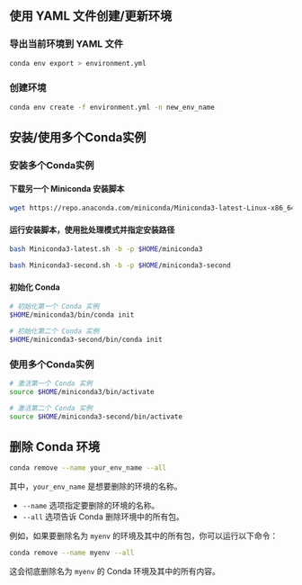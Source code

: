 ## 使用 YAML 文件创建/更新环境

### 导出当前环境到 YAML 文件
```bash
conda env export > environment.yml
```

### 创建环境
```bash
conda env create -f environment.yml -n new_env_name
```

## 安装/使用多个Conda实例

### 安装多个Conda实例

#### 下载另一个 Miniconda 安装脚本
```bash
wget https://repo.anaconda.com/miniconda/Miniconda3-latest-Linux-x86_64.sh -O Miniconda3-second.sh
```

#### 运行安装脚本，使用批处理模式并指定安装路径
```bash
bash Miniconda3-latest.sh -b -p $HOME/miniconda3
```

```bash
bash Miniconda3-second.sh -b -p $HOME/miniconda3-second
```

#### 初始化 Conda

```bash
# 初始化第一个 Conda 实例
$HOME/miniconda3/bin/conda init

# 初始化第二个 Conda 实例
$HOME/miniconda3-second/bin/conda init
```

### 使用多个Conda实例
```bash
# 激活第一个 Conda 实例
source $HOME/miniconda3/bin/activate

# 激活第二个 Conda 实例
source $HOME/miniconda3-second/bin/activate
```

## 删除 Conda 环境

```bash
conda remove --name your_env_name --all
```

其中，`your_env_name` 是想要删除的环境的名称。

- `--name` 选项指定要删除的环境的名称。
- `--all` 选项告诉 Conda 删除环境中的所有包。

例如，如果要删除名为 `myenv` 的环境及其中的所有包，你可以运行以下命令：

```bash
conda remove --name myenv --all
```

这会彻底删除名为 `myenv` 的 Conda 环境及其中的所有内容。


